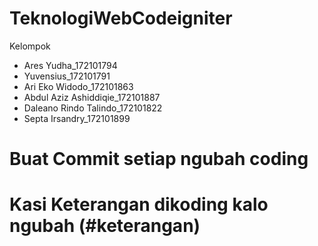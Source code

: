 # TeknologiWebCodeigniter

Kelompok

- Ares Yudha_172101794
- Yuvensius_172101791
- Ari Eko Widodo_172101863
- Abdul Aziz Ashiddiqie_172101887
- Daleano Rindo Talindo_172101822
- Septa Irsandry_172101899

# Buat Commit setiap ngubah coding 

# Kasi Keterangan dikoding kalo ngubah (#keterangan)
